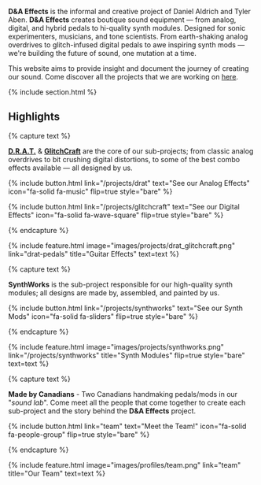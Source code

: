 ---
---
**D&A Effects** is the informal and creative project of Daniel Aldrich and Tyler Aben. **D&A Effects** creates boutique sound equipment — from analog, digital, and hybrid pedals to hi-quality synth modules. Designed for sonic experimenters, musicians, and tone scientists. From earth-shaking analog overdrives to glitch-infused digital pedals to awe inspiring synth mods — we're building the future of sound, one mutation at a time.

This website aims to provide insight and document the journey of creating our sound. Come discover all the projects that we are working on [here](/projects).

{% include section.html %}

## Highlights

{% capture text %}

[**D.R.A.T.**](/projects/drat) & [**GlitchCraft**](/projects/glitchcraft) are the core of our sub-projects; from classic analog overdrives to bit crushing digital distortions, to some of the best combo effects available — all designed by us.

{%
  include button.html
  link="/projects/drat"
  text="See our Analog Effects"
  icon="fa-solid fa-music"
  flip=true
  style="bare"
%}

{%
  include button.html
  link="/projects/glitchcraft"
  text="See our Digital Effects"
  icon="fa-solid fa-wave-square"
  flip=true
  style="bare"
%}

{% endcapture %}

{%
  include feature.html
  image="images/projects/drat_glitchcraft.png"
  link="drat-pedals"
  title="Guitar Effects"
  text=text
%}

{% capture text %}

**SynthWorks** is the sub-project responsible for our high-quality synth modules; all designs are made by, assembled, and painted by us.

{%
  include button.html
  link="/projects/synthworks"
  text="See our Synth Mods"
  icon="fa-solid fa-sliders"
  flip=true
  style="bare"
%}

{% endcapture %}

{%
  include feature.html
  image="images/projects/synthworks.png"
  link="/projects/synthworks"
  title="Synth Modules"
  flip=true
  style="bare"
  text=text
%}

{% capture text %}

**Made by Canadians** - Two Canadians handmaking pedals/mods in our "_sound lab_". Come meet all the people that come together to create each sub-project and the story behind the **D&A Effects** project.

{%
  include button.html
  link="team"
  text="Meet the Team!"
  icon="fa-solid fa-people-group"
  flip=true
  style="bare"
%}

{% endcapture %}

{%
  include feature.html
  image="images/profiles/team.png"
  link="team"
  title="Our Team"
  text=text
%}
